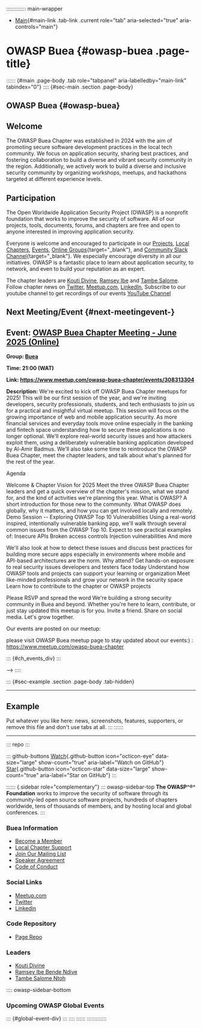 ::::::::::::: main-wrapper
- [Main](#div-main){#main-link .tab-link .current role="tab"
  aria-selected="true" aria-controls="main"}

# OWASP Buea {#owasp-buea .page-title}

:::::: {#main .page-body .tab role="tabpanel" aria-labelledby="main-link" tabindex="0"}
:::: {#sec-main .section .page-body}
## OWASP Buea {#owasp-buea}

## Welcome

The OWASP Buea Chapter was established in 2024 with the aim of promoting
secure software development practices in the local tech community. We
focus on application security, sharing best practices, and fostering
collaboration to build a diverse and vibrant security community in the
region. Additionally, we actively work to build a diverse and inclusive
security community by organizing workshops, meetups, and hackathons
targeted at different experience levels.

## Participation

The Open Worldwide Application Security Project (OWASP) is a nonprofit
foundation that works to improve the security of software. All of our
projects, tools, documents, forums, and chapters are free and open to
anyone interested in improving application security.

Everyone is welcome and encouraged to participate in our
[Projects](../projects/index.html), [Local
Chapters](../chapters/index.html), [Events](../events/index.html),
[Online
Groups](https://groups.google.com/a/owasp.com/){target="_blank"}, and
[Community Slack Channel](https://owasp.slack.com/){target="_blank"}. We
especially encourage diversity in all our initiatives. OWASP is a
fantastic place to learn about application security, to network, and
even to build your reputation as an expert.

The chapter leaders are [Kouti
Divine](../cdn-cgi/l/email-protection.html#7d16120809145319140b141318133d120a1c0e0d53120f1a),
[Ramsey
Ibe](../cdn-cgi/l/email-protection.html#6311020e10061a4d0a0106230c140210134d0c1104)
and [Tambe
Salome](../cdn-cgi/l/email-protection.html#e49085898681ca9785888b8981a48b93859794ca8b9683).
Follow chapter news on [Twitter](https://x.com/owasp_buea),
[Meetup.com](https://www.meetup.com/owasp-buea-chapter),
[LinkedIn](https://cm.linkedin.com/company/owasp-buea), Subscribe to our
youtube channel to get recordings of our events [YouTube Channel](#)

## Next Meeting/Event {#next-meetingevent-}

## Event: [OWASP Buea Chapter Meeting - June 2025 (Online)](#)

**Group: [Buea](index.html)**

**Time: 21:00 (WAT)**

**Link: <https://www.meetup.com/owasp-buea-chapter/events/308313304>**

**Description:** We're excited to kick off OWASP Buea Chapter meetups
for 2025! This will be our first session of the year, and we're inviting
developers, security professionals, students, and tech enthusiasts to
join us for a practical and insightful virtual meetup. This session will
focus on the growing importance of web and mobile application security.
As more financial services and everyday tools move online especially in
the banking and fintech space understanding how to secure these
applications is no longer optional. We'll explore real-world security
issues and how attackers exploit them, using a deliberately vulnerable
banking application developed by Al-Amir Badmus. We'll also take some
time to reintroduce the OWASP Buea Chapter, meet the chapter leaders,
and talk about what's planned for the rest of the year.

Agenda

Welcome & Chapter Vision for 2025 Meet the three OWASP Buea Chapter
leaders and get a quick overview of the chapter's mission, what we stand
for, and the kind of activities we're planning this year. What is OWASP?
A short introduction for those new to the community. What OWASP does
globally, why it matters, and how you can get involved locally and
remotely. Demo Session -- Exploring OWASP Top 10 Vulnerabilities Using a
real-world inspired, intentionally vulnerable banking app, we'll walk
through several common issues from the OWASP Top 10. Expect to see
practical examples of: Insecure APIs Broken access controls Injection
vulnerabilities And more

We'll also look at how to detect these issues and discuss best practices
for building more secure apps especially in environments where mobile
and API-based architectures are the norm. Why attend? Get hands-on
exposure to real security issues developers and testers face today
Understand how OWASP tools and projects can support your learning or
organization Meet like-minded professionals and grow your network in the
security space Learn how to contribute to the chapter or OWASP projects

Please RSVP and spread the word We're building a strong security
community in Buea and beyond. Whether you're here to learn, contribute,
or just stay updated this meetup is for you. Invite a friend. Share on
social media. Let's grow together.

Our events are posted on our meetup:

please visit OWASP Buea meetup page to stay updated about our events:) :
https://www.meetup.com/owasp-buea-chapter

::: {#ch_events_div}
:::

--\>
::::

::: {#sec-example .section .page-body .tab-hidden}

------------------------------------------------------------------------

## Example

Put whatever you like here: news, screenshots, features, supporters, or
remove this file and don't use tabs at all.
:::
::::::

------------------------------------------------------------------------

::: repo
:::

::: github-buttons
[Watch](https://github.com/owasp/www-chapter-buea/subscription){.github-button
icon="octicon-eye" data-size="large" show-count="true"
aria-label="Watch on GitHub"}
[Star](https://github.com/owasp/www-chapter-buea){.github-button
icon="octicon-star" data-size="large" show-count="true"
aria-label="Star on GitHub"}
:::

:::::: {.sidebar role="complementary"}
::: owasp-sidebar-top
**The OWASP^®^ Foundation** works to improve the security of software
through its community-led open source software projects, hundreds of
chapters worldwide, tens of thousands of members, and by hosting local
and global conferences.
:::

### Buea Information

- [Become a Member](https://www.owasp.org/index.php/Membership)
- [Local Chapter Support](../donate/index.html)
- [Join Our Mailing List](#)
- [Speaker Agreement](../www-policy/legal/speaker-agreement.html)
- [Code of Conduct](../www-policy/operational/conferences-events-2.html)

### Social Links

- [Meetup.com](https://www.meetup.com/owasp-buea-chapter)
- [Twitter](https://x.com/owasp_buea)
- [Linkedin](https://cm.linkedin.com/company/owasp-buea)

### Code Repository

- [Page Repo](https://github.com/OWASP/www-chapter-buea)

### Leaders

- [Kouti
  Divine](../cdn-cgi/l/email-protection.html#4b20243e3f22652f223d22252e0b243c2a383b6524392c)
- [Ramsey Ibe Bende
  Ndive](../cdn-cgi/l/email-protection.html#bac8dbd7c9dfc394d3d8dffad5cddbc9ca94d5c8dd)
- [Tambe Salome
  Ntoh](../cdn-cgi/l/email-protection.html#d8acb9b5babdf6abb9b4b7b5bd98b7afb9aba8f6b7aabf)

:::: owasp-sidebar-bottom
### Upcoming OWASP Global Events

::: {#global-event-div}
:::
::::
::::::
:::::::::::::
